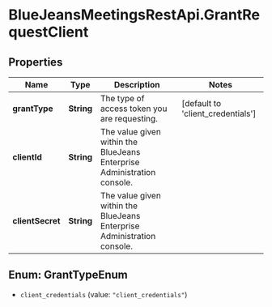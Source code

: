 # BlueJeansMeetingsRestApi.GrantRequestClient

## Properties
Name | Type | Description | Notes
------------ | ------------- | ------------- | -------------
**grantType** | **String** | The type of access token you are requesting. | [default to &#39;client_credentials&#39;]
**clientId** | **String** | The value given within the BlueJeans Enterprise Administration console. | 
**clientSecret** | **String** | The value given within the BlueJeans Enterprise Administration console. | 


<a name="GrantTypeEnum"></a>
## Enum: GrantTypeEnum


* `client_credentials` (value: `"client_credentials"`)




